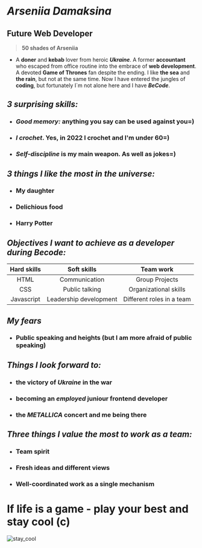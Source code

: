 # **_Arseniia Damaksina_**

## **Future Web Developer**

> **50 shades of Arseniia**

- A **doner** and **kebab** lover from heroic **_Ukraine_**. A former **accountant** who escaped from office routine into the embrace of **web development**. A devoted **Game of Thrones** fan despite the ending. I like **the sea** and **the rain**, but not at the same time. Now I have entered the jungles of **coding**, but fortunately I`m not alone here and I have **_BeCode_**.

## ***3 surprising skills:***

- ### **_Good memory:_** anything you say can be used against you=)
- ### **_I crochet_**. Yes, in 2022 I crochet and I'm under 60=)
- ### **_Self-discipline_** is my main weapon. As well as jokes=)

## ***3 things I like the most in the universe:***

- ### My daughter
- ### Delichious food
- ### Harry Potter

## ***Objectives I want to achieve as a developer during Becode:***

| **Hard skills** |    **Soft skills**     |       **Team work**       |
| :-------------: | :--------------------: | :-----------------------: |
|      HTML       |     Communication      |      Group Projects       |
|       CSS       |     Public talking     |   Organizational skills   |
|   Javascript    | Leadership development | Different roles in a team |

## ***My fears***

- ### Public speaking and heights (but I am more afraid of public speaking)

## ***Things I look forward to:***

- ### the victory of **_Ukraine_** in the war
- ### becoming an **_employed_** juniour frontend developer
- ### the **_METALLICA_** concert and me being there

## ***Three things I value the most to work as a team:***

- ### Team spirit
- ### Fresh ideas and different views
- ### Well-coordinated work as a single mechanism

# If life is a game - play your best and stay cool (c)

![stay_cool](https://media3.giphy.com/media/fzj87vYM8EgvcungmC/giphy.gif?cid=790b7611a406fd6faeb94fa05ae5eee63f9d0656f28dc033&rid=giphy.gif&ct=g)

